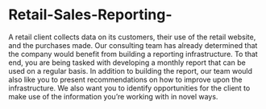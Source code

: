 # Retail-Sales-Reporting-
A retail client collects data on its customers, their use of the retail website, and the purchases made. Our consulting team has already determined that the company would benefit from building a reporting infrastructure. To that end, you are being tasked with developing a monthly report that can be used on a regular basis.  In addition to building the report, our team would also like you to present recommendations on how to improve upon the infrastructure. We also want you to identify opportunities for the client to make use of the information you’re working with in novel ways.
